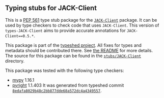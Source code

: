 ## Typing stubs for JACK-Client

This is a [PEP 561](https://peps.python.org/pep-0561/) type stub package for
the [`JACK-Client`](https://github.com/spatialaudio/jackclient-python) package. It can be used by type checkers
to check code that uses `JACK-Client`. This version of
`types-JACK-Client` aims to provide accurate annotations for
`JACK-Client==0.5.*`.

This package is part of the [typeshed project](https://github.com/python/typeshed).
All fixes for types and metadata should be contributed there.
See [the README](https://github.com/python/typeshed/blob/main/README.md)
for more details. The source for this package can be found in the
[`stubs/JACK-Client`](https://github.com/python/typeshed/tree/main/stubs/JACK-Client)
directory.

This package was tested with the following type checkers:
* [mypy](https://github.com/python/mypy/) 1.16.1
* [pyright](https://github.com/microsoft/pyright) 1.1.403
It was generated from typeshed commit
[`8edafa8029b48c2bb877dde68a572dc4a4349557`](https://github.com/python/typeshed/commit/8edafa8029b48c2bb877dde68a572dc4a4349557).